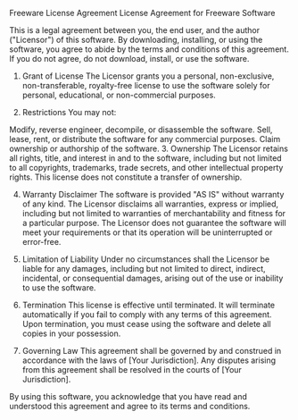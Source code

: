 Freeware License Agreement
License Agreement for Freeware Software

This is a legal agreement between you, the end user, and the author ("Licensor") of this software. By downloading, installing, or using the software, you agree to abide by the terms and conditions of this agreement. If you do not agree, do not download, install, or use the software.

1. Grant of License
The Licensor grants you a personal, non-exclusive, non-transferable, royalty-free license to use the software solely for personal, educational, or non-commercial purposes.

2. Restrictions
You may not:

Modify, reverse engineer, decompile, or disassemble the software.
Sell, lease, rent, or distribute the software for any commercial purposes.
Claim ownership or authorship of the software.
3. Ownership
The Licensor retains all rights, title, and interest in and to the software, including but not limited to all copyrights, trademarks, trade secrets, and other intellectual property rights. This license does not constitute a transfer of ownership.

4. Warranty Disclaimer
The software is provided "AS IS" without warranty of any kind. The Licensor disclaims all warranties, express or implied, including but not limited to warranties of merchantability and fitness for a particular purpose. The Licensor does not guarantee the software will meet your requirements or that its operation will be uninterrupted or error-free.

5. Limitation of Liability
Under no circumstances shall the Licensor be liable for any damages, including but not limited to direct, indirect, incidental, or consequential damages, arising out of the use or inability to use the software.

6. Termination
This license is effective until terminated. It will terminate automatically if you fail to comply with any terms of this agreement. Upon termination, you must cease using the software and delete all copies in your possession.

7. Governing Law
This agreement shall be governed by and construed in accordance with the laws of [Your Jurisdiction]. Any disputes arising from this agreement shall be resolved in the courts of [Your Jurisdiction].

By using this software, you acknowledge that you have read and understood this agreement and agree to its terms and conditions.
